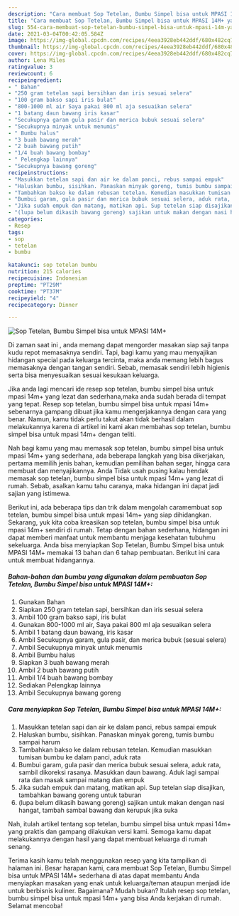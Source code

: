 ```yaml
---
description: "Cara membuat Sop Tetelan, Bumbu Simpel bisa untuk MPASI 14M+ yang nikmat Untuk Jualan"
title: "Cara membuat Sop Tetelan, Bumbu Simpel bisa untuk MPASI 14M+ yang nikmat Untuk Jualan"
slug: 554-cara-membuat-sop-tetelan-bumbu-simpel-bisa-untuk-mpasi-14m-yang-nikmat-untuk-jualan
date: 2021-03-04T00:42:05.584Z
image: https://img-global.cpcdn.com/recipes/4eea3928eb442ddf/680x482cq70/sop-tetelan-bumbu-simpel-bisa-untuk-mpasi-14m-foto-resep-utama.jpg
thumbnail: https://img-global.cpcdn.com/recipes/4eea3928eb442ddf/680x482cq70/sop-tetelan-bumbu-simpel-bisa-untuk-mpasi-14m-foto-resep-utama.jpg
cover: https://img-global.cpcdn.com/recipes/4eea3928eb442ddf/680x482cq70/sop-tetelan-bumbu-simpel-bisa-untuk-mpasi-14m-foto-resep-utama.jpg
author: Lena Miles
ratingvalue: 3
reviewcount: 6
recipeingredient:
- " Bahan"
- "250 gram tetelan sapi bersihkan dan iris sesuai selera"
- "100 gram bakso sapi iris bulat"
- "800-1000 ml air Saya pakai 800 ml aja sesuaikan selera"
- "1 batang daun bawang iris kasar"
- "Secukupnya garam gula pasir dan merica bubuk sesuai selera"
- "Secukupnya minyak untuk menumis"
- " Bumbu halus"
- "3 buah bawang merah"
- "2 buah bawang putih"
- "1/4 buah bawang bombay"
- " Pelengkap lainnya"
- "Secukupnya bawang goreng"
recipeinstructions:
- "Masukkan tetelan sapi dan air ke dalam panci, rebus sampai empuk"
- "Haluskan bumbu, sisihkan. Panaskan minyak goreng, tumis bumbu sampai harum"
- "Tambahkan bakso ke dalam rebusan tetelan. Kemudian masukkan tumisan bumbu ke dalam panci, aduk rata"
- "Bumbui garam, gula pasir dan merica bubuk sesuai selera, aduk rata, sambil dikoreksi rasanya. Masukkan daun bawang. Aduk lagi sampai rata dan masak sampai matang dan empuk"
- "Jika sudah empuk dan matang, matikan api. Sup tetelan siap disajikan, tambahkan bawang goreng untuk taburan"
- "(lupa belum dikasih bawang goreng) sajikan untuk makan dengan nasi hangat, tambah sambal bawang dan kerupuk jika suka"
categories:
- Resep
tags:
- sop
- tetelan
- bumbu

katakunci: sop tetelan bumbu 
nutrition: 215 calories
recipecuisine: Indonesian
preptime: "PT29M"
cooktime: "PT37M"
recipeyield: "4"
recipecategory: Dinner

---
```



![Sop Tetelan, Bumbu Simpel bisa untuk MPASI 14M+](https://img-global.cpcdn.com/recipes/4eea3928eb442ddf/680x482cq70/sop-tetelan-bumbu-simpel-bisa-untuk-mpasi-14m-foto-resep-utama.jpg)

Di zaman  saat ini , anda memang dapat mengorder masakan siap saji tanpa kudu repot memasaknya sendiri. Tapi, bagi kamu yang mau menyajikan hidangan special pada keluarga tercinta, maka anda memang lebih bagus memasaknya dengan tangan sendiri. Sebab, memasak sendiri lebih higienis serta bisa menyesuaikan sesuai kesukaan keluarga.

Jika anda lagi mencari ide resep sop tetelan, bumbu simpel bisa untuk mpasi 14m+ yang lezat dan sederhana,maka anda sudah berada di tempat yang tepat. Resep sop tetelan, bumbu simpel bisa untuk mpasi 14m+  sebenarnya gampang dibuat jika kamu mengerjakannya dengan cara yang benar. Namun, kamu tidak perlu takut akan tidak berhasil dalam melakukannya 
karena di artikel ini kami akan membahas sop tetelan, bumbu simpel bisa untuk mpasi 14m+ dengan teliti.  



Nah bagi kamu yang mau memasak sop tetelan, bumbu simpel bisa untuk mpasi 14m+ yang sederhana, ada beberapa langkah yang bisa dikerjakan, pertama memilih jenis bahan, kemudian pemilihan bahan segar, hingga cara membuat dan menyajikannya. Anda Tidak usah pusing kalau hendak memasak sop tetelan, bumbu simpel bisa untuk mpasi 14m+ yang lezat di rumah. Sebab, asalkan kamu  tahu caranya, maka hidangan ini dapat jadi sajian yang istimewa.

Berikut ini, ada beberapa tips dan trik dalam mengolah caramembuat sop tetelan, bumbu simpel bisa untuk mpasi 14m+ yang siap dihidangkan. Sekarang, yuk kita coba kreasikan sop tetelan, bumbu simpel bisa untuk mpasi 14m+ sendiri di rumah. Tetap dengan bahan sederhana, hidangan ini dapat memberi manfaat untuk membantu menjaga kesehatan tubuhmu sekeluarga. Anda bisa menyiapkan Sop Tetelan, Bumbu Simpel bisa untuk MPASI 14M+ memakai 13 bahan dan 6 tahap pembuatan. Berikut ini cara untuk membuat hidangannya.

<!--inarticleads1-->

##### Bahan-bahan dan bumbu yang digunakan dalam pembuatan Sop Tetelan, Bumbu Simpel bisa untuk MPASI 14M+:

1. Gunakan  Bahan
1. Siapkan 250 gram tetelan sapi, bersihkan dan iris sesuai selera
1. Ambil 100 gram bakso sapi, iris bulat
1. Gunakan 800-1000 ml air, Saya pakai 800 ml aja sesuaikan selera
1. Ambil 1 batang daun bawang, iris kasar
1. Ambil Secukupnya garam, gula pasir, dan merica bubuk (sesuai selera)
1. Ambil Secukupnya minyak untuk menumis
1. Ambil  Bumbu halus
1. Siapkan 3 buah bawang merah
1. Ambil 2 buah bawang putih
1. Ambil 1/4 buah bawang bombay
1. Sediakan  Pelengkap lainnya
1. Ambil Secukupnya bawang goreng




<!--inarticleads2-->

##### Cara menyiapkan Sop Tetelan, Bumbu Simpel bisa untuk MPASI 14M+:

1. Masukkan tetelan sapi dan air ke dalam panci, rebus sampai empuk
1. Haluskan bumbu, sisihkan. Panaskan minyak goreng, tumis bumbu sampai harum
1. Tambahkan bakso ke dalam rebusan tetelan. Kemudian masukkan tumisan bumbu ke dalam panci, aduk rata
1. Bumbui garam, gula pasir dan merica bubuk sesuai selera, aduk rata, sambil dikoreksi rasanya. Masukkan daun bawang. Aduk lagi sampai rata dan masak sampai matang dan empuk
1. Jika sudah empuk dan matang, matikan api. Sup tetelan siap disajikan, tambahkan bawang goreng untuk taburan
1. (lupa belum dikasih bawang goreng) sajikan untuk makan dengan nasi hangat, tambah sambal bawang dan kerupuk jika suka




Nah, itulah artikel tentang  sop tetelan, bumbu simpel bisa untuk mpasi 14m+  yang praktis dan gampang dilakukan versi kami. Semoga kamu dapat melakukannya dengan hasil yang dapat membuat keluarga di rumah senang. 

Terima kasih kamu telah menggunakan resep yang kita tampilkan di halaman ini. Besar harapan kami, cara membuat  Sop Tetelan, Bumbu Simpel bisa untuk MPASI 14M+ sederhana di atas dapat membantu Anda menyiapkan masakan yang enak untuk keluarga/teman ataupun menjadi ide untuk berbisnis kuliner. Bagaimana? Mudah bukan? Itulah resep sop tetelan, bumbu simpel bisa untuk mpasi 14m+ yang bisa Anda kerjakan di rumah. Selamat mencoba!

